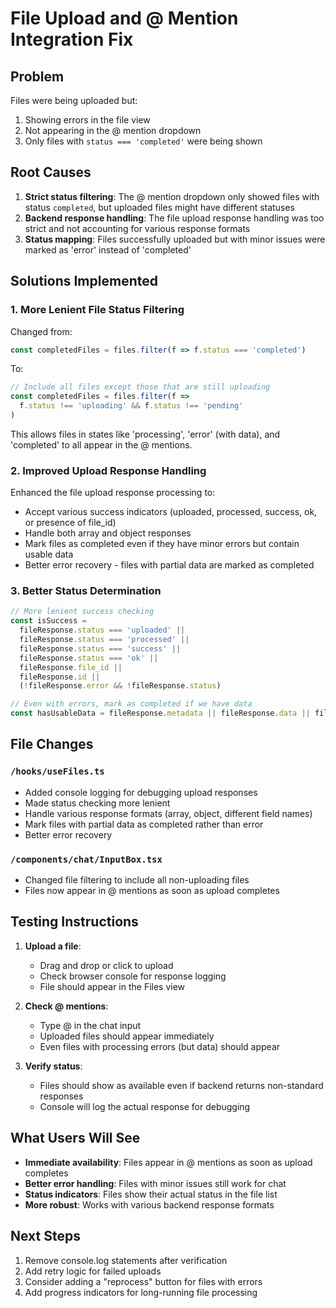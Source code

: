 # File Upload and @ Mention Integration Fix

## Problem
Files were being uploaded but:
1. Showing errors in the file view
2. Not appearing in the @ mention dropdown
3. Only files with `status === 'completed'` were being shown

## Root Causes
1. **Strict status filtering**: The @ mention dropdown only showed files with status `completed`, but uploaded files might have different statuses
2. **Backend response handling**: The file upload response handling was too strict and not accounting for various response formats
3. **Status mapping**: Files successfully uploaded but with minor issues were marked as 'error' instead of 'completed'

## Solutions Implemented

### 1. More Lenient File Status Filtering
Changed from:
```typescript
const completedFiles = files.filter(f => f.status === 'completed')
```

To:
```typescript
// Include all files except those that are still uploading
const completedFiles = files.filter(f => 
  f.status !== 'uploading' && f.status !== 'pending'
)
```

This allows files in states like 'processing', 'error' (with data), and 'completed' to all appear in the @ mentions.

### 2. Improved Upload Response Handling
Enhanced the file upload response processing to:
- Accept various success indicators (uploaded, processed, success, ok, or presence of file_id)
- Handle both array and object responses
- Mark files as completed even if they have minor errors but contain usable data
- Better error recovery - files with partial data are marked as completed

### 3. Better Status Determination
```typescript
// More lenient success checking
const isSuccess = 
  fileResponse.status === 'uploaded' || 
  fileResponse.status === 'processed' ||
  fileResponse.status === 'success' ||
  fileResponse.status === 'ok' ||
  fileResponse.file_id ||
  fileResponse.id ||
  (!fileResponse.error && !fileResponse.status)

// Even with errors, mark as completed if we have data
const hasUsableData = fileResponse.metadata || fileResponse.data || fileResponse.worksheets
```

## File Changes

### `/hooks/useFiles.ts`
- Added console logging for debugging upload responses
- Made status checking more lenient
- Handle various response formats (array, object, different field names)
- Mark files with partial data as completed rather than error
- Better error recovery

### `/components/chat/InputBox.tsx`
- Changed file filtering to include all non-uploading files
- Files now appear in @ mentions as soon as upload completes

## Testing Instructions

1. **Upload a file**:
   - Drag and drop or click to upload
   - Check browser console for response logging
   - File should appear in the Files view

2. **Check @ mentions**:
   - Type @ in the chat input
   - Uploaded files should appear immediately
   - Even files with processing errors (but data) should appear

3. **Verify status**:
   - Files should show as available even if backend returns non-standard responses
   - Console will log the actual response for debugging

## What Users Will See

- **Immediate availability**: Files appear in @ mentions as soon as upload completes
- **Better error handling**: Files with minor issues still work for chat
- **Status indicators**: Files show their actual status in the file list
- **More robust**: Works with various backend response formats

## Next Steps

1. Remove console.log statements after verification
2. Add retry logic for failed uploads
3. Consider adding a "reprocess" button for files with errors
4. Add progress indicators for long-running file processing
